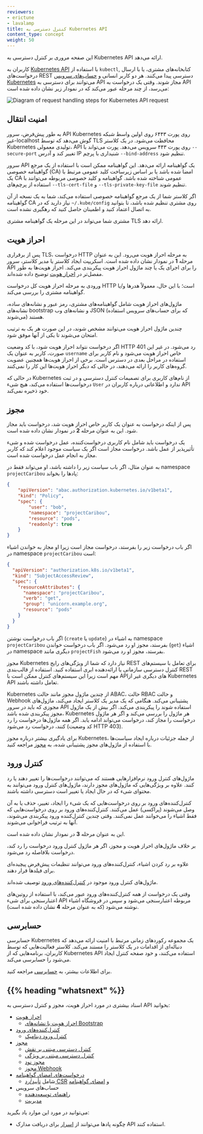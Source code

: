```yaml
---
reviewers:
- erictune
- lavalamp
title: کنترل دسترسی به Kubernetes API
content_type: concept
weight: 50
---
```


<!-- overview -->
این صفحه مروری بر کنترل دسترسی به Kubernetes API ارائه می‌دهد.

<!-- body -->
کاربران به [Kubernetes API](/docs/concepts/overview/kubernetes-api/) با استفاده از `kubectl`,
کتابخانه‌های مشتری، یا با ارسال درخواست‌های REST دسترسی پیدا می‌کنند. هر دو کاربر انسانی و
[حساب‌های سرویس Kubernetes](/docs/tasks/configure-pod-container/configure-service-account/) می‌توانند برای دسترسی به API مجاز شوند.
وقتی یک درخواست به API می‌رسد، از چند مرحله عبور می‌کند که در نمودار زیر نشان داده شده است:

![Diagram of request handling steps for Kubernetes API request](/images/docs/admin/access-control-overview.svg)

## امنیت انتقال

به طور پیش‌فرض، سرور API Kubernetes روی پورت ۶۴۴۳ روی اولین واسط شبکه غیر-localhost گوش می‌دهد که توسط TLS محافظت می‌شود. در یک کلاستر Kubernetes تولیدی معمولی، API روی پورت ۴۴۳ سرویس می‌دهد. پورت می‌تواند با `--secure-port` تغییر کند و آدرس IP شنیداری با پرچم `--bind-address` تنظیم شود.

سرور API یک گواهینامه ارائه می‌دهد. این گواهینامه ممکن است با استفاده از یک مرجع گواهینامه خصوصی (CA) امضا شده باشد یا بر اساس زیرساخت کلید عمومی مرتبط با یک CA عمومی شناخته شده باشد. گواهینامه و کلید خصوصی مربوطه می‌توانند با استفاده از پرچم‌های `--tls-cert-file` و `--tls-private-key-file` تنظیم شوند.

اگر کلاستر شما از یک مرجع گواهینامه خصوصی استفاده می‌کند، شما به یک نسخه از آن گواهینامه CA نیاز دارید که در `~/.kube/config` روی مشتری تنظیم شده باشد، تا بتوانید به اتصال اعتماد کنید و اطمینان حاصل کنید که رهگیری نشده است.

مشتری شما می‌تواند در این مرحله یک گواهینامه مشتری TLS ارائه دهد.

## احراز هویت

پس از برقراری TLS، درخواست HTTP به مرحله احراز هویت می‌رود.
این به عنوان مرحله **1** در نمودار نشان داده شده است.
اسکریپت ایجاد کلاستر یا مدیر کلاستر، سرور API را برای اجرای یک یا چند ماژول احراز هویت پیکربندی می‌کند.
احراز هویت‌ها به طور مفصل‌تر در [احراز هویت](/docs/reference/access-authn-authz/authentication/) توضیح داده شده‌اند.

ورودی به مرحله احراز هویت کل درخواست HTTP است؛ با این حال، معمولاً هدرها و/یا گواهینامه مشتری را بررسی می‌کند.

ماژول‌های احراز هویت شامل گواهینامه‌های مشتری، رمز عبور و نشانه‌های ساده، نشانه‌های bootstrap و نشانه‌های وب JSON (که برای حساب‌های سرویس استفاده می‌شوند) هستند.

چندین ماژول احراز هویت می‌توانند مشخص شوند، در این صورت هر یک به ترتیب امتحان می‌شوند تا یکی از آنها موفق شود.

اگر درخواست نتواند احراز هویت شود، با کد وضعیت HTTP 401 رد می‌شود.
در غیر این صورت، کاربر به عنوان یک `username` خاص احراز هویت می‌شود و نام کاربر برای استفاده در مراحل بعدی در دسترس است. برخی از احراز هویت‌ها همچنین عضویت گروه‌های کاربر را ارائه می‌دهند، در حالی که دیگر احراز هویت‌ها این کار را نمی‌کنند.

در حالی که Kubernetes از نام‌های کاربری برای تصمیمات کنترل دسترسی و در ثبت درخواست‌ها استفاده می‌کند، هیچ شیء `User` ندارد و اطلاعاتی درباره کاربران در API خود ذخیره نمی‌کند.

## مجوز

پس از اینکه درخواست به عنوان یک کاربر خاص احراز هویت شد، درخواست باید مجاز شود. این به عنوان مرحله **2** در نمودار نشان داده شده است.

یک درخواست باید شامل نام کاربری درخواست‌کننده، عمل درخواست شده و شیء تأثیرپذیر از عمل باشد. درخواست مجاز است اگر یک سیاست موجود اعلام کند که کاربر مجاز به انجام عمل درخواست شده است.

به عنوان مثال، اگر باب سیاست زیر را داشته باشد، او می‌تواند فقط در namespace `projectCaribou` پادها را بخواند:

```json
{
    "apiVersion": "abac.authorization.kubernetes.io/v1beta1",
    "kind": "Policy",
    "spec": {
        "user": "bob",
        "namespace": "projectCaribou",
        "resource": "pods",
        "readonly": true
    }
}
```

اگر باب درخواست زیر را بفرستد، درخواست مجاز است زیرا او مجاز به خواندن اشیاء در namespace `projectCaribou` است:

```json
{
  "apiVersion": "authorization.k8s.io/v1beta1",
  "kind": "SubjectAccessReview",
  "spec": {
    "resourceAttributes": {
      "namespace": "projectCaribou",
      "verb": "get",
      "group": "unicorn.example.org",
      "resource": "pods"
    }
  }
}
```

اگر باب درخواست نوشتن (`create` یا `update`) به اشیاء در namespace `projectCaribou` بفرستد، مجوز او رد می‌شود. اگر باب درخواست خواندن (`get`) اشیاء در namespace دیگری مانند `projectFish` بفرستد، مجوز او رد می‌شود.

مجوز Kubernetes نیاز دارد که شما از ویژگی‌های رایج REST برای تعامل با سیستم‌های کنترل دسترسی سازمانی یا ارائه‌دهنده ابری استفاده کنید.
استفاده از قالب‌بندی REST مهم است زیرا این سیستم‌های کنترل ممکن است با APIهای دیگری غیر از Kubernetes API تعامل داشته باشند.

Kubernetes از چندین ماژول مجوز مانند حالت ABAC، حالت RBAC و حالت Webhook پشتیبانی می‌کند. هنگامی که یک مدیر یک کلاستر ایجاد می‌کند، ماژول‌های مجوزی که باید در سرور API استفاده شوند را پیکربندی می‌کند. اگر بیش از یک ماژول مجوز پیکربندی شده باشد، Kubernetes هر ماژول را بررسی می‌کند و اگر هر ماژول درخواست را مجاز کند، درخواست می‌تواند ادامه یابد. اگر همه ماژول‌ها درخواست را رد کنند، درخواست رد می‌شود (کد وضعیت HTTP 403).

برای یادگیری بیشتر درباره مجوز Kubernetes، از جمله جزئیات درباره ایجاد سیاست‌ها با استفاده از ماژول‌های مجوز پشتیبانی شده، به [مجوز](/docs/reference/access-authn-authz/authorization/) مراجعه کنید.
## کنترل ورود

ماژول‌های کنترل ورود نرم‌افزارهایی هستند که می‌توانند درخواست‌ها را تغییر دهند یا رد کنند.
علاوه بر ویژگی‌هایی که ماژول‌های مجوز دارند، ماژول‌های کنترل ورود می‌توانند به محتوای شیء که در حال ایجاد یا تغییر است دسترسی داشته باشند.

کنترل‌کننده‌های ورود بر روی درخواست‌هایی که یک شیء را ایجاد، تغییر، حذف یا به آن وصل می‌شوند (پراکسی) عمل می‌کنند.
کنترل‌کننده‌های ورود بر روی درخواست‌هایی که فقط اشیاء را می‌خوانند عمل نمی‌کنند.
وقتی چندین کنترل‌کننده ورود پیکربندی می‌شوند، آنها به ترتیب فراخوانی می‌شوند.

این به عنوان مرحله **3** در نمودار نشان داده شده است.

بر خلاف ماژول‌های احراز هویت و مجوز، اگر هر ماژول کنترل ورود درخواست را رد کند، درخواست بلافاصله رد می‌شود.

علاوه بر رد کردن اشیاء، کنترل‌کننده‌های ورود می‌توانند تنظیمات پیش‌فرض پیچیده‌ای برای فیلدها قرار دهند.

ماژول‌های کنترل ورود موجود در [کنترل‌کننده‌های ورود](/docs/reference/access-authn-authz/admission-controllers/) توصیف شده‌اند.

وقتی یک درخواست از همه کنترل‌کننده‌های ورود عبور می‌کند، با استفاده از روتین‌های اعتبارسنجی برای شیء API مربوطه اعتبارسنجی می‌شود و سپس در فروشگاه اشیاء نوشته می‌شود (که به عنوان مرحله **4** نشان داده شده است).

## حسابرسی

حسابرسی Kubernetes یک مجموعه رکوردهای زمانی مرتبط با امنیت ارائه می‌دهد که دنباله‌ای از اقدامات در یک کلاستر را مستند می‌کند.
کلاستر فعالیت‌هایی که توسط کاربران، برنامه‌هایی که از Kubernetes API استفاده می‌کنند، و خود صفحه کنترل ایجاد می‌شود را حسابرسی می‌کند.

برای اطلاعات بیشتر، به [حسابرسی](/docs/tasks/debug/debug-cluster/audit/) مراجعه کنید.

## {{% heading "whatsnext" %}}

اسناد بیشتری در مورد احراز هویت، مجوز و کنترل دسترسی به API بخوانید:

- [احراز هویت](/docs/reference/access-authn-authz/authentication/)
   - [احراز هویت با نشانه‌های Bootstrap](/docs/reference/access-authn-authz/bootstrap-tokens/)
- [کنترل‌کننده‌های ورود](/docs/reference/access-authn-authz/admission-controllers/)
   - [کنترل ورود دینامیک](/docs/reference/access-authn-authz/extensible-admission-controllers/)
- [مجوز](/docs/reference/access-authn-authz/authorization/)
   - [کنترل دسترسی مبتنی بر نقش](/docs/reference/access-authn-authz/rbac/)
   - [کنترل دسترسی مبتنی بر ویژگی](/docs/reference/access-authn-authz/abac/)
   - [مجوز نود](/docs/reference/access-authn-authz/node/)
   - [مجوز Webhook](/docs/reference/access-authn-authz/webhook/)
- [درخواست‌های امضای گواهینامه](/docs/reference/access-authn-authz/certificate-signing-requests/)
   - شامل [تأیید/رد CSR](/docs/reference/access-authn-authz/certificate-signing-requests/#approval-rejection)
     و [امضای گواهینامه](/docs/reference/access-authn-authz/certificate-signing-requests/#signing)
- حساب‌های سرویس
  - [راهنمای توسعه‌دهنده](/docs/tasks/configure-pod-container/configure-service-account/)
  - [مدیریت](/docs/reference/access-authn-authz/service-accounts-admin/)

می‌توانید در مورد این موارد یاد بگیرید:
- چگونه پادها می‌توانند از
  [اسرار](/docs/concepts/configuration/secret/#service-accounts-automatically-create-and-attach-secrets-with-api-credentials)
  برای دریافت مدارک API استفاده کنند.
